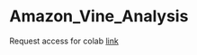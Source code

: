 # Amazon_Vine_Analysis

Request access for colab [link](https://colab.research.google.com/drive/1zCawHjfxMX8GqfMJXr8vOLFrQWOYDuxd?usp=sharing)
